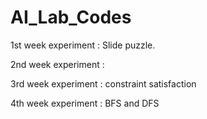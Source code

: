 # AI_Lab_Codes
1st week experiment : Slide puzzle. 

2nd week experiment :

3rd week experiment : constraint satisfaction

4th week experiment : BFS and DFS
